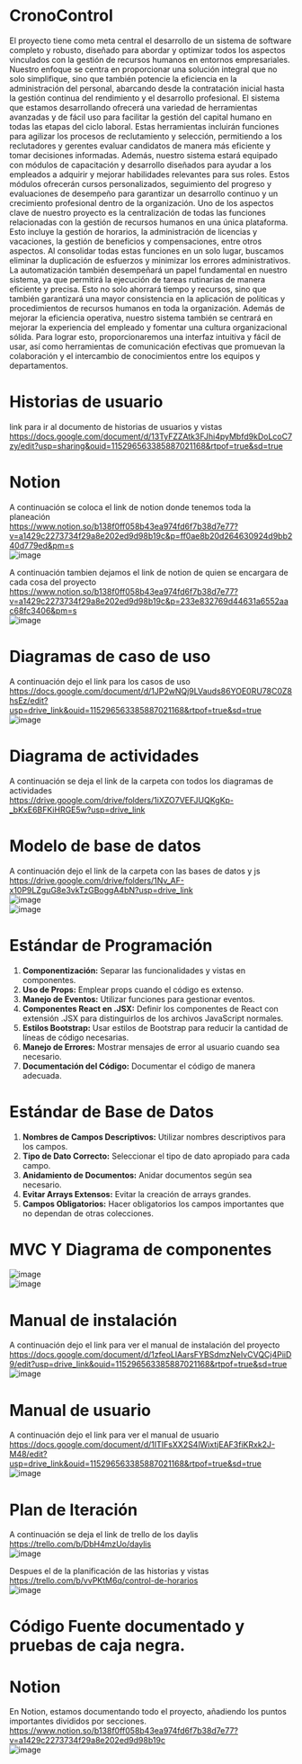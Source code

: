 # CronoControl
El proyecto tiene como meta central el desarrollo de un sistema de software completo y robusto, diseñado para abordar y optimizar todos los aspectos vinculados con la gestión de recursos humanos en entornos empresariales. Nuestro enfoque se centra en proporcionar una solución integral que no solo simplifique, sino que también potencie la eficiencia en la administración del personal, abarcando desde la contratación inicial hasta la gestión continua del rendimiento y el desarrollo profesional.
El sistema que estamos desarrollando ofrecerá una variedad de herramientas avanzadas y de fácil uso para facilitar la gestión del capital humano en todas las etapas del ciclo laboral. Estas herramientas incluirán funciones para agilizar los procesos de reclutamiento y selección, permitiendo a los reclutadores y gerentes evaluar candidatos de manera más eficiente y tomar decisiones informadas.
Además, nuestro sistema estará equipado con módulos de capacitación y desarrollo diseñados para ayudar a los empleados a adquirir y mejorar habilidades relevantes para sus roles. Estos módulos ofrecerán cursos personalizados, seguimiento del progreso y evaluaciones de desempeño para garantizar un desarrollo continuo y un crecimiento profesional dentro de la organización.
Uno de los aspectos clave de nuestro proyecto es la centralización de todas las funciones relacionadas con la gestión de recursos humanos en una única plataforma. Esto incluye la gestión de horarios, la administración de licencias y vacaciones, la gestión de beneficios y compensaciones, entre otros aspectos. Al consolidar todas estas funciones en un solo lugar, buscamos eliminar la duplicación de esfuerzos y minimizar los errores administrativos.
La automatización también desempeñará un papel fundamental en nuestro sistema, ya que permitirá la ejecución de tareas rutinarias de manera eficiente y precisa. Esto no solo ahorrará tiempo y recursos, sino que también garantizará una mayor consistencia en la aplicación de políticas y procedimientos de recursos humanos en toda la organización.
Además de mejorar la eficiencia operativa, nuestro sistema también se centrará en mejorar la experiencia del empleado y fomentar una cultura organizacional sólida. Para lograr esto, proporcionaremos una interfaz intuitiva y fácil de usar, así como herramientas de comunicación efectivas que promuevan la colaboración y el intercambio de conocimientos entre los equipos y departamentos.


# Historias de usuario
link para ir al documento de historias de usuarios y vistas  
https://docs.google.com/document/d/13TyFZZAtk3FJhi4pyMbfd9kDoLcoC7zy/edit?usp=sharing&ouid=115296563385887021168&rtpof=true&sd=true

# Notion
A continuación se coloca el link de notion donde tenemos toda la planeación  
https://www.notion.so/b138f0ff058b43ea974fd6f7b38d7e77?v=a1429c2273734f29a8e202ed9d98b19c&p=ff0ae8b20d264630924d9bb240d779ed&pm=s  
![image](https://github.com/luislr220/CronoControl/assets/144934868/a5ffc185-a9d5-4edf-b5f0-5cc050adf8a4)


A continuación tambien dejamos el link de notion de quien se encargara de cada cosa del proyecto  
https://www.notion.so/b138f0ff058b43ea974fd6f7b38d7e77?v=a1429c2273734f29a8e202ed9d98b19c&p=233e832769d44631a6552aac68fc3406&pm=s  
![image](https://github.com/luislr220/CronoControl/assets/144934868/06590cc6-0aee-476f-9da8-de467e73b4ee)


# Diagramas de caso de uso

A continuación dejo el link para los casos de uso  
https://docs.google.com/document/d/1JP2wNQj9LVauds86YOE0RU78C0Z8hsEz/edit?usp=drive_link&ouid=115296563385887021168&rtpof=true&sd=true  
![image](https://github.com/luislr220/CronoControl/assets/144934868/0cca45db-6c1a-40f5-9bf7-0a5f218d6cc8)  

# Diagrama de actividades

A continuación se deja el link de la carpeta con todos los diagramas de actividades  
https://drive.google.com/drive/folders/1iXZO7VEFJUQKgKp-_bKxE6BFKiHRGE5w?usp=drive_link


# Modelo de base de datos  
A continuación dejo el link de la carpeta con las bases de datos y js  
https://drive.google.com/drive/folders/1Nv_AF-x10P9LZguG8e3vkTzGBoggA4bN?usp=drive_link    
![image](https://github.com/luislr220/CronoControl/assets/144934868/2a3374b2-c3f5-4088-bd6d-5a011211b2c5)  
![image](https://github.com/luislr220/CronoControl/assets/144934868/6cc45676-df92-4f78-9f1d-d57123494975)

# Estándar de Programación

1. **Componentización:** Separar las funcionalidades y vistas en componentes.
2. **Uso de Props:** Emplear props cuando el código es extenso.
3. **Manejo de Eventos:** Utilizar funciones para gestionar eventos.
4. **Componentes React en .JSX:** Definir los componentes de React con extensión .JSX para distinguirlos de los archivos JavaScript normales.
5. **Estilos Bootstrap:** Usar estilos de Bootstrap para reducir la cantidad de líneas de código necesarias.
6. **Manejo de Errores:** Mostrar mensajes de error al usuario cuando sea necesario.
7. **Documentación del Código:** Documentar el código de manera adecuada.

# Estándar de Base de Datos

1. **Nombres de Campos Descriptivos:** Utilizar nombres descriptivos para los campos.
2. **Tipo de Dato Correcto:** Seleccionar el tipo de dato apropiado para cada campo.
3. **Anidamiento de Documentos:** Anidar documentos según sea necesario.
4. **Evitar Arrays Extensos:** Evitar la creación de arrays grandes.
5. **Campos Obligatorios:** Hacer obligatorios los campos importantes que no dependan de otras colecciones.




# MVC Y Diagrama de componentes  

![image](https://github.com/luislr220/CronoControl/assets/144934868/4b7cdab3-59e2-40f8-973a-dc61f17eba63)  
![image](https://github.com/luislr220/CronoControl/assets/144934868/55dda5c8-cdc7-4267-bcb9-448f9520b28d)



# Manual de instalación
A continuación dejo el link para ver el manual de instalación del proyecto  
https://docs.google.com/document/d/1zfeoLlAarsFYBSdmzNeIvCVQCj4PiiD9/edit?usp=drive_link&ouid=115296563385887021168&rtpof=true&sd=true  
![image](https://github.com/luislr220/CronoControl/assets/144934868/d698a967-5b60-4b16-b2dd-320d01a380f6)


# Manual de usuario
A continuación dejo el link para ver el manual de usuario  
https://docs.google.com/document/d/1ITIFsXX2S4lWixtjEAF3fiKRxk2J-M48/edit?usp=drive_link&ouid=115296563385887021168&rtpof=true&sd=true  
![image](https://github.com/luislr220/CronoControl/assets/144934868/9e9a8882-a140-49b4-b8e6-7995efc322a6)


# Plan de Iteración
A continuación se deja el link de trello de los daylis  
https://trello.com/b/DbH4mzUo/daylis  
![image](https://github.com/luislr220/CronoControl/assets/144934868/f2b204b2-d993-4d49-9e69-5cdeb1dc266a)  

Despues el de la planificación de las historias y vistas  
https://trello.com/b/vvPKtM6q/control-de-horarios  
![image](https://github.com/luislr220/CronoControl/assets/144934868/f84c9539-ee7f-4391-bc71-9d9e0eaf767b)  

# Código Fuente documentado y pruebas de caja negra.


# Notion

En Notion, estamos documentando todo el proyecto, añadiendo los puntos importantes divididos por secciones.  
https://www.notion.so/b138f0ff058b43ea974fd6f7b38d7e77?v=a1429c2273734f29a8e202ed9d98b19c  
![image](https://github.com/luislr220/CronoControl/assets/144934868/2fe4edd9-4dda-4c25-94c3-fa4aa2056aac)
